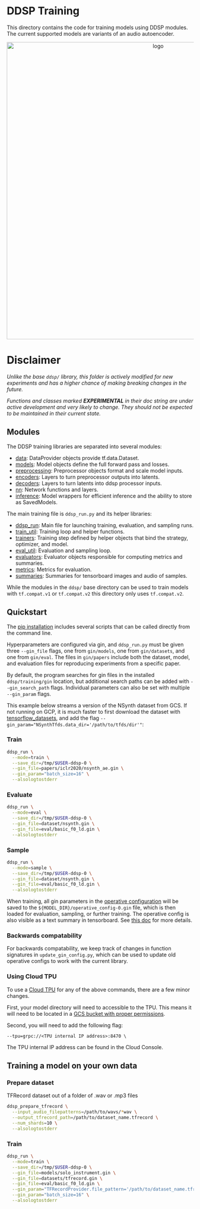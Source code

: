# DDSP Training


This directory contains the code for training models using DDSP modules.
The current supported models are variants of an audio autoencoder.

<div align="center">
<img src="https://storage.googleapis.com/ddsp/additive_diagram/ddsp_autoencoder.png" width="800px" alt="logo"></img>
</div>

# Disclaimer
*Unlike the base `ddsp/` library, this folder is actively modified for new
experiments and has a higher chance of making breaking changes in the future.*

_Functions and classes marked **EXPERIMENTAL** in their doc string are under active development and very likely to change. They should not be expected to be maintained in their current state._

## Modules

The DDSP training libraries are separated into several modules:

*   [data](./data.py):
    DataProvider objects provide tf.data.Dataset.
*   [models](./models.py):
    Model objects define the full forward pass and losses.
*   [preprocessing](./preprocessing.py):
    Preprocessor objects format and scale model inputs.
*   [encoders](./encoders.py):
    Layers to turn preprocessor outputs into latents.
*   [decoders](./decoders.py):
    Layers to turn latents into ddsp processor inputs.
*   [nn](./nn.py):
    Network functions and layers.
*   [inference](./inference.py):
    Model wrappers for efficient inference and the ability to store as
    SavedModels.


The main training file is `ddsp_run.py` and its helper libraries:

*   [ddsp_run](./ddsp_run.py):
    Main file for launching training, evaluation, and sampling runs.
*   [train_util](./train_util.py):
    Training loop and helper functions.
*   [trainers](./trainers.py):
    Training step defined by helper objects that bind the strategy, optimizer, and model.
*   [eval_util](./eval_util.py):
    Evaluation and sampling loop.
*   [evaluators](./evaluators.py):
    Evaluator objects responsible for computing metrics and summaries.
*   [metrics](./metrics.py):
    Metrics for evaluation.
*   [summaries](./summaries.py):
    Summaries for tensorboard images and audio of samples.

While the modules in the `ddsp/` base directory can be used to train models
with `tf.compat.v1` or `tf.compat.v2` this directory only uses `tf.compat.v2`.

## Quickstart

The [pip installation](../../README.md#installation) includes several scripts that can be called directly from
the command line.

Hyperparameters are configured via gin, and `ddsp_run.py` must be given three
`--gin_file` flags, one from `gin/models`, one from `gin/datasets`, and one from `gin/eval`. The
files in `gin/papers` include both the dataset, model, and evaluation files for reproducing experiments from a specific paper.

By default, the program searches for gin files in the installed `ddsp/training/gin` location, but additional search paths can be added with `--gin_search_path`
flags. Individual parameters can also be set with multiple `--gin_param` flags.

This example below streams a version of the NSynth dataset from GCS.
If not running on GCP, it is much faster to first download the dataset with
[tensorflow_datasets](https://www.tensorflow.org/datasets), and add the flag
`--gin_param="NSynthTfds.data_dir='/path/to/tfds/dir'"`:

### Train
```bash
ddsp_run \
  --mode=train \
  --save_dir=/tmp/$USER-ddsp-0 \
  --gin_file=papers/iclr2020/nsynth_ae.gin \
  --gin_param="batch_size=16" \
  --alsologtostderr
```

### Evaluate
```bash
ddsp_run \
  --mode=eval \
  --save_dir=/tmp/$USER-ddsp-0 \
  --gin_file=dataset/nsynth.gin \
  --gin_file=eval/basic_f0_ld.gin \
  --alsologtostderr
```

### Sample
```bash
ddsp_run \
  --mode=sample \
  --save_dir=/tmp/$USER-ddsp-0 \
  --gin_file=dataset/nsynth.gin \
  --gin_file=eval/basic_f0_ld.gin \
  --alsologtostderr
```

When training, all gin parameters in the
[operative configuration](https://github.com/google/gin-config/blob/master/docs/index.md#retrieving-operative-parameter-values)
will be saved to the `${MODEL_DIR}/operative_config-0.gin` file, which is then loaded for evaluation, sampling, or further training. The operative config is also visible as a text summary in tensorboard. See
[this doc](https://github.com/google/gin-config/blob/master/docs/index.md#saving-gins-operative-config-to-a-file-and-tensorboard)
for more details.

### Backwards compatability


For backwards compatability, we keep track of changes in function signatures in `update_gin_config.py`, which can be used to update old operative configs to work with the current library.


### Using Cloud TPU

To use a [Cloud TPU](https://cloud.google.com/tpu/) for any of the above commands, there are a few minor changes.

First, your model directory will need to accessible to the TPU. This means it will need to be located in a [GCS bucket with proper permissions](https://cloud.google.com/tpu/docs/storage-buckets).

Second, you will need to add the following flag:

```
--tpu=grpc://<TPU internal IP address>:8470 \
```

The TPU internal IP address can be found in the Cloud Console.


## Training a model on your own data
### Prepare dataset
TFRecord dataset out of a folder of .wav or .mp3 files

```bash
ddsp_prepare_tfrecord \
  --input_audio_filepatterns=/path/to/wavs/*wav \
  --output_tfrecord_path=/path/to/dataset_name.tfrecord \
  --num_shards=10 \
  --alsologtostderr
```

### Train
```bash
ddsp_run \
  --mode=train \
  --save_dir=/tmp/$USER-ddsp-0 \
  --gin_file=models/solo_instrument.gin \
  --gin_file=datasets/tfrecord.gin \
  --gin_file=eval/basic_f0_ld.gin \
  --gin_param="TFRecordProvider.file_pattern='/path/to/dataset_name.tfrecord*'" \
  --gin_param="batch_size=16" \
  --alsologtostderr
```



